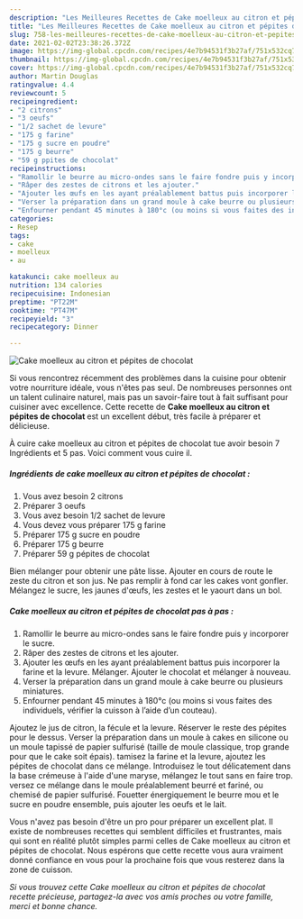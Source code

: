 ```yaml
---
description: "Les Meilleures Recettes de Cake moelleux au citron et pépites de chocolat"
title: "Les Meilleures Recettes de Cake moelleux au citron et pépites de chocolat"
slug: 758-les-meilleures-recettes-de-cake-moelleux-au-citron-et-pepites-de-chocolat
date: 2021-02-02T23:38:26.372Z
image: https://img-global.cpcdn.com/recipes/4e7b94531f3b27af/751x532cq70/cake-moelleux-au-citron-et-pepites-de-chocolat-photo-principale-de-la-recette.jpg
thumbnail: https://img-global.cpcdn.com/recipes/4e7b94531f3b27af/751x532cq70/cake-moelleux-au-citron-et-pepites-de-chocolat-photo-principale-de-la-recette.jpg
cover: https://img-global.cpcdn.com/recipes/4e7b94531f3b27af/751x532cq70/cake-moelleux-au-citron-et-pepites-de-chocolat-photo-principale-de-la-recette.jpg
author: Martin Douglas
ratingvalue: 4.4
reviewcount: 5
recipeingredient:
- "2 citrons"
- "3 oeufs"
- "1/2 sachet de levure"
- "175 g farine"
- "175 g sucre en poudre"
- "175 g beurre"
- "59 g ppites de chocolat"
recipeinstructions:
- "Ramollir le beurre au micro-ondes sans le faire fondre puis y incorporer le sucre."
- "Râper des zestes de citrons et les ajouter."
- "Ajouter les œufs en les ayant préalablement battus puis incorporer la farine et la levure. Mélanger. Ajouter le chocolat et mélanger à nouveau."
- "Verser la préparation dans un grand moule à cake beurre ou plusieurs miniatures."
- "Enfourner pendant 45 minutes à 180°c (ou moins si vous faites des individuels, vérifier la cuisson à l’aide d’un couteau)."
categories:
- Resep
tags:
- cake
- moelleux
- au

katakunci: cake moelleux au 
nutrition: 134 calories
recipecuisine: Indonesian
preptime: "PT22M"
cooktime: "PT47M"
recipeyield: "3"
recipecategory: Dinner

---
```



![Cake moelleux au citron et pépites de chocolat](https://img-global.cpcdn.com/recipes/4e7b94531f3b27af/751x532cq70/cake-moelleux-au-citron-et-pepites-de-chocolat-photo-principale-de-la-recette.jpg)

Si vous rencontrez récemment des problèmes dans la cuisine pour obtenir votre nourriture idéale, vous n'êtes pas seul. De nombreuses personnes ont un talent culinaire naturel, mais pas un savoir-faire tout à fait suffisant pour cuisiner avec excellence. Cette recette de <strong> Cake moelleux au citron et pépites de chocolat </strong> est un excellent début, très facile à préparer et délicieuse.

<!--inarticleads1-->

À cuire cake moelleux au citron et pépites de chocolat tue avoir besoin 7 Ingrédients et 5 pas. Voici comment vous cuire il.

##### Ingrédients de cake moelleux au citron et pépites de chocolat :

1. Vous avez besoin 2 citrons
1. Préparer 3 oeufs
1. Vous avez besoin 1/2 sachet de levure
1. Vous devez vous préparer 175 g farine
1. Préparer 175 g sucre en poudre
1. Préparer 175 g beurre
1. Préparer 59 g pépites de chocolat


Bien mélanger pour obtenir une pâte lisse. Ajouter en cours de route le zeste du citron et son jus. Ne pas remplir à fond car les cakes vont gonfler. Mélangez le sucre, les jaunes d&#39;œufs, les zestes et le yaourt dans un bol. 

<!--inarticleads2-->

##### Cake moelleux au citron et pépites de chocolat pas à pas :

1. Ramollir le beurre au micro-ondes sans le faire fondre puis y incorporer le sucre.
1. Râper des zestes de citrons et les ajouter.
1. Ajouter les œufs en les ayant préalablement battus puis incorporer la farine et la levure. Mélanger. Ajouter le chocolat et mélanger à nouveau.
1. Verser la préparation dans un grand moule à cake beurre ou plusieurs miniatures.
1. Enfourner pendant 45 minutes à 180°c (ou moins si vous faites des individuels, vérifier la cuisson à l’aide d’un couteau).


Ajoutez le jus de citron, la fécule et la levure. Réserver le reste des pépites pour le dessus. Verser la préparation dans un moule à cakes en silicone ou un moule tapissé de papier sulfurisé (taille de moule classique, trop grande pour que le cake soit épais). tamisez la farine et la levure, ajoutez les pépites de chocolat dans ce mélange. Introduisez le tout délicatement dans la base crémeuse à l&#39;aide d&#39;une maryse, mélangez le tout sans en faire trop. versez ce mélange dans le moule préalablement beurré et fariné, ou chemisé de papier sulfurisé. Fouetter énergiquement le beurre mou et le sucre en poudre ensemble, puis ajouter les oeufs et le lait. 

<!--inarticleads1-->

<p>
Vous n'avez pas besoin d'être un pro pour préparer un excellent plat. Il existe de nombreuses recettes qui semblent difficiles et frustrantes, mais qui sont en réalité plutôt simples parmi celles de Cake moelleux au citron et pépites de chocolat. Nous espérons que cette recette vous aura vraiment donné confiance en vous pour la prochaine fois que vous resterez dans la zone de cuisson.
</p>

<p>
<i>Si vous trouvez cette Cake moelleux au citron et pépites de chocolat recette précieuse, partagez-la avec vos amis proches ou votre famille, merci et bonne chance.</i>
</p>
